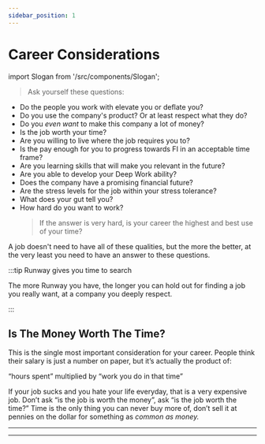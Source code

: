 ```yaml
---
sidebar_position: 1
---
```

# Career Considerations

import Slogan from '/src/components/Slogan';

>Ask yourself these questions:

- Do the people you work with elevate you or deflate you?
- Do you use the company's product? Or at least respect what they do?
- Do you *even want* to make this company a lot of money?
- Is the job worth your time?
- Are you willing to live where the job requires you to?
- Is the pay enough for you to progress towards FI in an acceptable time frame?
- Are you learning skills that will make you relevant in the future?
- Are you able to develop your Deep Work ability?
- Does the company have a promising financial future?
- Are the stress levels for the job within your stress tolerance?
- What does your gut tell you?
- How hard do you want to work?
  >If the answer is very hard, is your career the highest and best use of your time?

A job doesn't need to have all of these qualities, but the more the better, at the very least you need to have an answer to these questions. 

:::tip Runway gives you time to search

The more Runway you have, the longer you can hold out for finding a job you really want, at a company you deeply respect.

:::

## Is The Money Worth The Time?

This is the single most important consideration for your career. People think their salary is just a number on paper, but it’s actually the product of: 

“hours spent” multiplied by “work you do in that time” 

If your job sucks and you hate your life everyday, that is a very expensive job. Don’t ask “is the job is worth the money”, ask “is the job worth the time?” Time is the only thing you can never buy more of, don’t sell it at pennies on the dollar for something as *common as money.*

---
<Slogan/>

---